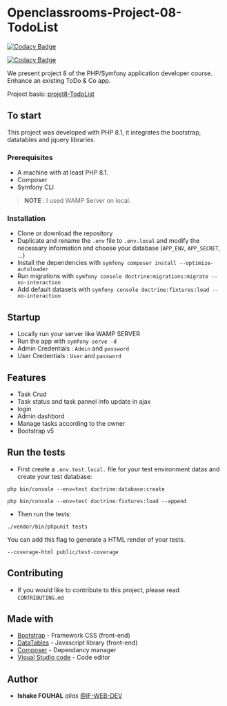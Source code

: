 # Openclassrooms-Project-08-TodoList


[![Codacy Badge](https://app.codacy.com/project/badge/Grade/44e220000b174e3c8df750ccdaaf8203)](https://app.codacy.com/gh/if-web-dev/Openclassrooms-Project-08-ToDo-List/dashboard?utm_source=gh&utm_medium=referral&utm_content=&utm_campaign=Badge_grade)

[![Codacy Badge](https://app.codacy.com/project/badge/Coverage/44e220000b174e3c8df750ccdaaf8203)](https://app.codacy.com/gh/if-web-dev/Openclassrooms-Project-08-TodoList/dashboard?utm_source=gh&utm_medium=referral&utm_content=&utm_campaign=Badge_coverage)

We present project 8 of the PHP/Symfony application developer course. Enhance an existing ToDo & Co app.

Project basis: [projet8-TodoList](https://github.com/saro0h/projet8-TodoList)


## To start

This project was developed with PHP 8.1, it integrates the bootstrap, datatables and jquery libraries.

### Prerequisites

- A machine with at least PHP 8.1.
- Composer
- Symfony CLI
> **NOTE** : I used WAMP Server on local.

### Installation

- Clone or download the repository
- Duplicate and rename the `.env` file to `.env.local` and modify the necessary information and choose your database (`APP_ENV`, `APP_SECRET`, ...)
- Install the dependencies with `symfony composer install --optimize-autoloader`
- Run migrations with `symfony console doctrine:migrations:migrate --no-interaction`
- Add default datasets with `symfony console doctrine:fixtures:load --no-interaction`

## Startup

- Locally run your server like WAMP SERVER
- Run the app with `symfony serve -d`
- Admin Credentials : `Admin` and `password`
- User Credentials : `User` and `password`

## Features

- Task Crud
- Task status and task pannel info update in ajax
- login 
- Admin dashbord
- Manage tasks according to the owner
- Bootstrap v5

## Run the tests

- First create a  `.env.test.local.`  file for your test environment datas and create your test database:

`php bin/console --env=test doctrine:database:create`

`php bin/console --env=test doctrine:fixtures:load --append`

- Then run the tests:

 `./vendor/bin/phpunit tests`

You can add this flag to generate a HTML render of your tests.

`--coverage-html public/test-coverage`

## Contributing

- If you would like to contribute to this project, please read  `CONTRIBUTING.md`

## Made with

* [Bootstrap](https://getbootstrap.com/) - Framework CSS (front-end)
* [DataTables](https://datatables.net/) - Javascript library (front-end)
* [Composer](https://getcomposer.org/) - Dependancy manager
* [Visual Studio code](https://code.visualstudio.com/) - Code editor

## Author

* **Ishake FOUHAL** _alias_ [@IF-WEB-DEV](https://github.com/if-web-dev)

